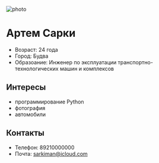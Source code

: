 ![photo](\Desktop\photo.jpg)
# Артем Сарки
- Возраст: 24 года 
- Город: Будва
- Образоание: Инженер по эксплуатации транспортно-технологических машин и комплексов

## Интересы
- программирование Python
- фотография
- автомобили

## Контакты
- Телефон: 89210000000
- Почта: sarkiman@icloud.com 
